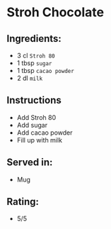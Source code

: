 # Stroh Chocolate

## Ingredients:
- 3 cl `Stroh 80`
- 1 tbsp `sugar`
- 1 tbsp `cacao powder`
- 2 dl `milk`

## Instructions
- Add Stroh 80
- Add sugar
- Add cacao powder
- Fill up with milk

## Served in:
- Mug

## Rating:
- 5/5
